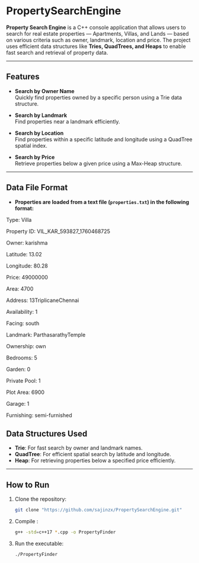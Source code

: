 # PropertySearchEngine

**Property Search Engine** is a C++ console application that allows users to search for real estate properties — Apartments, Villas, and Lands — based on various criteria such as owner, landmark, location and price. The project uses efficient data structures like **Tries, QuadTrees, and Heaps** to enable fast search and retrieval of property data.

---

## Features

- **Search by Owner Name**  
  Quickly find properties owned by a specific person using a Trie data structure.

- **Search by Landmark**  
  Find properties near a landmark efficiently.

- **Search by Location**  
  Find properties within a specific latitude and longitude using a QuadTree spatial index.

- **Search by Price**  
  Retrieve properties below a given price using a Max-Heap structure.



---

## Data File Format

- **Properties are loaded from a text file (`properties.txt`) in the following format:**

Type: Villa

Property ID: VIL_KAR_593827_1760468725

Owner: karishma

Latitude: 13.02

Longitude: 80.28

Price: 49000000

Area: 4700

Address: 13TriplicaneChennai

Availability: 1

Facing: south

Landmark: ParthasarathyTemple

Ownership: own

Bedrooms: 5

Garden: 0

Private Pool: 1

Plot Area: 6900

Garage: 1

Furnishing: semi-furnished


## Data Structures Used

- **Trie**: For fast search by owner and landmark names.
- **QuadTree**: For efficient spatial search by latitude and longitude.
- **Heap**: For retrieving properties below a specified price efficiently.

---

## How to Run

1. Clone the repository:
    ```bash
    git clone "https://github.com/sajinzx/PropertySearchEngine.git"

2. Compile :
    ```bash
    g++ -std=c++17 *.cpp -o PropertyFinder

3. Run the executable:
    ```bash
    ./PropertyFinder


